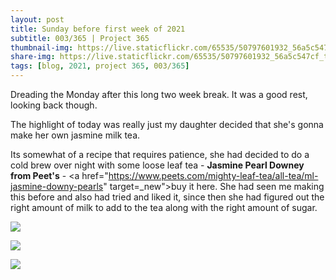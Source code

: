 ```yaml
---
layout: post
title: Sunday before first week of 2021
subtitle: 003/365 | Project 365
thumbnail-img: https://live.staticflickr.com/65535/50797601932_56a5c547cf_b.jpg
share-img: https://live.staticflickr.com/65535/50797601932_56a5c547cf_t.jpg
tags: [blog, 2021, project 365, 003/365]
---
```

Dreading the Monday after this long two week break. It was a good rest, looking back though.

The highlight of today was really just my daughter decided that she's gonna make her own jasmine milk tea. 

Its somewhat of a recipe that requires patience, she had decided to do a cold brew over night with some loose leaf tea - **Jasmine Pearl Downey from Peet's** - <a href="https://www.peets.com/mighty-leaf-tea/all-tea/ml-jasmine-downy-pearls" target=_new">buy it here</a>.  She had seen me making this before and also had tried and liked it, since then she had figured out the right amount of milk to add to the tea along with the right amount of sugar.

<p class="post-img-wrap">
  <img src="https://live.staticflickr.com/65535/50798912712_e03c407119_b.jpg">
</p>
<p class="post-img-wrap">
  <img src="https://live.staticflickr.com/65535/50798796936_3b4f6348e7_b.jpg">
</p>
<p class="post-img-wrap">
  <img src="https://live.staticflickr.com/65535/50797601932_56a5c547cf_b.jpg">
</p>
